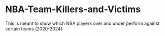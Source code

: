 # NBA-Team-Killers-and-Victims
This is meant to show which NBA players over and under perform against certain teams (2020-2024)
